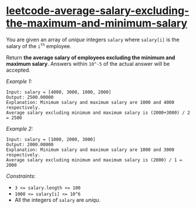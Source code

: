 # [leetcode-average-salary-excluding-the-maximum-and-minimum-salary](https://leetcode.com/problems/average-salary-excluding-the-minimum-and-maximum-salary/)

You are given an array of *unique* integers `salary` where `salary[i]` is the salary of the `i`<sup>`th`</sup> employee.

Return **the average salary of employees excluding the minimum and maximum salary**.  Answers within `10^-5` of the actual answer will be accepted.

*Example 1:*
```
Input: salary = [4000, 3000, 1000, 2000]
Output: 2500.00000
Explanation: Minimum salary and maximum salary are 1000 and 4000 respectively.
Average salary excluding minimum and maximum salary is (2000+3000) / 2 = 2500 
```

*Example 2:*
```
Input: salary = [1000, 2000, 3000]
Output: 2000.00000
Explanation: Minimum salary and maximum salary are 1000 and 3000 respectively.
Average salary excluding minimum and maximum salary is (2000) / 1 = 2000
```

*Constraints:*
- `3 <= salary.length <= 100` 
- `1000 <= salary[i] <= 10^6` 
- All the integers of `salary` are *uniqu*.

